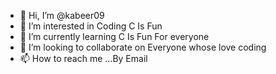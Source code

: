 - 👋 Hi, I’m @kabeer09
- 👀 I’m interested in Coding C Is Fun
- 🌱 I’m currently learning  C Is Fun For everyone
- 💞️ I’m looking to collaborate on Everyone whose love coding
- 📫 How to reach me ...By Email

<!---
kabeer09/kabeer09 is a ✨ special ✨ repository because its `README.md` (this file) appears on your GitHub profile.
You can click the Preview link to take a look at your changes.
--->
